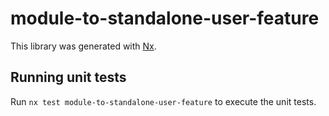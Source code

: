 # module-to-standalone-user-feature

This library was generated with [Nx](https://nx.dev).

## Running unit tests

Run `nx test module-to-standalone-user-feature` to execute the unit tests.
